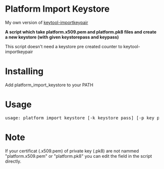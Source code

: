 # Platform Import Keystore
My own version of [keytool-importkeypair](https://github.com/getfatday/keytool-importkeypair)

**A script which take platform.x509.pem and platform.pk8 files and create a new keystore (with given keystorepass and keypass)**

This script doesn't need a keystore pre created counter to keytool-importkeypair

# Installing
Add platform_import_keystore to your PATH

# Usage
<pre>
usage: platform_import_keystore [-k keystore pass] [-p key pass] [-a key alias]
</pre>

# Note

If your certificat (.x509.pem) of private key (.pk8) are not nammed "platform.x509.pem" or "platform.pk8" you can edit the field in the script directly.
